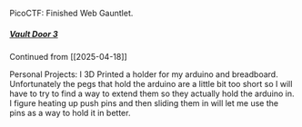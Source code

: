 PicoCTF:
Finished Web Gauntlet.

##### [Vault Door 3](https://play.picoctf.org/practice/challenge/60?difficulty=2&page=13&solved=1)
Continued from [[2025-04-18]]



Personal Projects:
I 3D Printed a holder for my arduino and breadboard. Unfortunately the pegs that hold the arduino are a little bit too short so I will have to try to find a way to extend them so they actually hold the arduino in. I figure heating up push pins and then sliding them in will let me use the pins as a way to hold it in better.